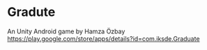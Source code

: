 # Gradute
An Unity Android game by Hamza Özbay
https://play.google.com/store/apps/details?id=com.iksde.Graduate
